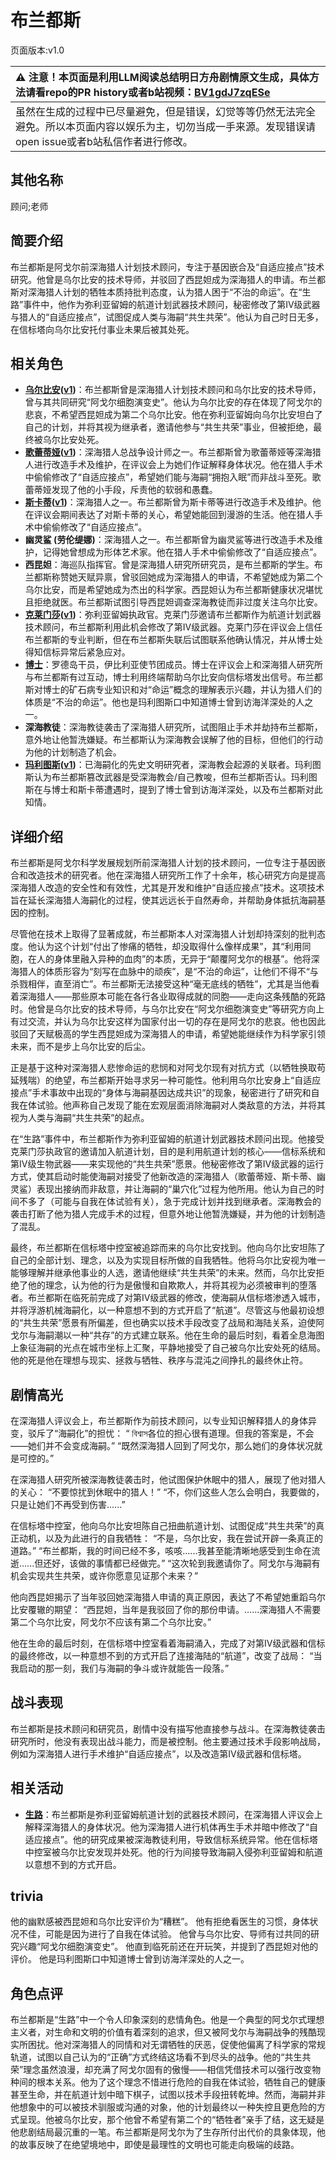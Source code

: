 # 布兰都斯
页面版本:v1.0
 

| :warning: 注意！本页面是利用LLM阅读总结明日方舟剧情原文生成，具体方法请看repo的PR history或者b站视频：[BV1gdJ7zqESe](https://www.bilibili.com/video/BV1gdJ7zqESe/)         |
|:----------------------------|
| 虽然在生成的过程中已尽量避免，但是错误，幻觉等等仍然无法完全避免。所以本页面内容以娱乐为主，切勿当成一手来源。发现错误请open issue或者b站私信作者进行修改。|



## 其他名称
顾问;老师
## 简要介绍
布兰都斯是阿戈尔前深海猎人计划技术顾问，专注于基因嵌合及“自适应接点”技术研究。他曾是乌尔比安的技术导师，并驳回了西昆妲成为深海猎人的申请。布兰都斯对深海猎人计划的牺牲本质持批判态度，认为猎人困于“不治的命运”。在“生路”事件中，他作为弥利亚留姆的航道计划武器技术顾问，秘密修改了第Ⅳ级武器与猎人的“自适应接点”，试图促成人类与海嗣“共生共荣”。他认为自己时日无多，在信标塔向乌尔比安托付事业未果后被其处死。
## 相关角色
-   **[乌尔比安](../char_v3/char_4145_ulpia.md)([v1](char_4145_ulpia.md))**：布兰都斯曾是深海猎人计划技术顾问和乌尔比安的技术导师，曾与其共同研究“阿戈尔细胞演变史”。他认为乌尔比安的存在体现了阿戈尔的悲哀，不希望西昆妲成为第二个乌尔比安。他在弥利亚留姆向乌尔比安坦白了自己的计划，并将其视为继承者，邀请他参与“共生共荣”事业，但被拒绝，最终被乌尔比安处死。
-   **[歌蕾蒂娅](../char_v3/char_474_glady.md)([v1](char_474_glady.md))**：深海猎人总战争设计师之一。布兰都斯曾为歌蕾蒂娅等深海猎人进行改造手术及维护，在评议会上为她们作证解释身体状况。他在猎人手术中偷偷修改了“自适应接点”，希望她们能与海嗣“拥抱入眠”而非战斗至死。歌蕾蒂娅发现了他的小手段，斥责他的软弱和愚蠢。
-   **[斯卡蒂](../char_v3/char_263_skadi.md)([v1](char_263_skadi.md))**：深海猎人之一。布兰都斯曾为斯卡蒂等进行改造手术及维护。他在评议会期间表达了对斯卡蒂的关心，希望她能回到漫游的生活。他在猎人手术中偷偷修改了“自适应接点”。
-   **幽灵鲨 (劳伦缇娜)**：深海猎人之一。布兰都斯曾为幽灵鲨等进行改造手术及维护，记得她曾想成为形体艺术家。他在猎人手术中偷偷修改了“自适应接点”。
-   **西昆妲**：海巡队指挥官。曾是深海猎人研究所研究员，是布兰都斯的学生。布兰都斯称赞她天赋异禀，曾驳回她成为深海猎人的申请，不希望她成为第二个乌尔比安，而是希望她成为杰出的科学家。西昆妲认为布兰都斯健康状况堪忧且拒绝就医。布兰都斯试图引导西昆妲调查深海教徒而非过度关注乌尔比安。
-   **[克莱门莎](../char_v3/extended_char_ke_lai_men_sha.md)([v1](extended_char_ke_lai_men_sha.md))**：弥利亚留姆执政官。克莱门莎邀请布兰都斯作为航道计划武器技术顾问，布兰都斯利用此机会修改了第Ⅳ级武器。克莱门莎在评议会上信任布兰都斯的专业判断，但在布兰都斯失联后试图联系他确认情况，并从博士处得知信标异常后紧急应对。
-   **[博士](../char_v3/extended_char_bo_shi.md)**：罗德岛干员，伊比利亚使节团成员。博士在评议会上和深海猎人研究所与布兰都斯有过互动，博士利用终端帮助乌尔比安向信标塔发出信号。布兰都斯对博士的矿石病专业知识和对“命运”概念的理解表示兴趣，并认为猎人们的体质是“不治的命运”。他也是玛利图斯口中知道博士曾到访海洋深处的人之一。
-   **深海教徒**：深海教徒袭击了深海猎人研究所，试图阻止手术并劫持布兰都斯，意外地让他暂洗嫌疑。布兰都斯认为深海教会误解了他的目标，但他们的行动为他的计划制造了机会。
-   **[玛利图斯](../char_v3/extended_char_ma_li_tu_si.md)([v1](extended_char_ma_li_tu_si.md))**：已海嗣化的先史文明研究者，深海教会起源的关联者。玛利图斯认为布兰都斯篡改武器是受深海教会/自己教唆，但布兰都斯否认。玛利图斯在与博士和斯卡蒂遭遇时，提到了博士曾到访海洋深处，以及布兰都斯对此知情。
## 详细介绍
布兰都斯是阿戈尔科学发展规划所前深海猎人计划的技术顾问，一位专注于基因嵌合和改造技术的研究者。他在深海猎人研究所工作了十余年，核心研究方向是提高深海猎人改造的安全性和有效性，尤其是开发和维护“自适应接点”技术。这项技术旨在延长深海猎人海嗣化的过程，使其远远长于自然寿命，并帮助身体抵抗海嗣基因的控制。

尽管他在技术上取得了显著成就，布兰都斯本人对深海猎人计划却持深刻的批判态度。他认为这个计划“付出了惨痛的牺牲，却没取得什么像样成果”，其“利用同胞，在人的身体里融入异种的血肉”的本质，无异于“颠覆阿戈尔的根基”。他将深海猎人的体质形容为“刻写在血脉中的顽疾”，是“不治的命运”，让他们不得不“与杀戮相伴，直至消亡”。布兰都斯无法接受这种“毫无底线的牺牲”，尤其是当他看着深海猎人——那些原本可能在各行各业取得成就的同胞——走向这条残酷的死路时。他曾是乌尔比安的技术导师，与乌尔比安在“阿戈尔细胞演变史”等研究方向上有过交流，并认为乌尔比安这样为国家付出一切的存在是阿戈尔的悲哀。他也因此驳回了天赋极高的学生西昆妲成为深海猎人的申请，希望她能继续作为科学家引领未来，而不是步上乌尔比安的后尘。

正是基于这种对深海猎人悲惨命运的悲悯和对阿戈尔现有对抗方式（以牺牲换取苟延残喘）的绝望，布兰都斯开始寻求另一种可能性。他利用乌尔比安身上“自适应接点”手术事故中出现的“身体与海嗣基因达成共识”的现象，秘密进行了研究和自我在体试验。他声称自己发现了能在宏观层面消除海嗣对人类敌意的方法，并将其视为人类与海嗣“共生共荣”的起点。

在“生路”事件中，布兰都斯作为弥利亚留姆的航道计划武器技术顾问出现。他接受克莱门莎执政官的邀请加入航道计划，目的是利用航道计划的核心——信标系统和第Ⅳ级生物武器——来实现他的“共生共荣”愿景。他秘密修改了第Ⅳ级武器的运行方式，使其启动时能使海嗣对接受了他新改造的深海猎人（歌蕾蒂娅、斯卡蒂、幽灵鲨）表现出接纳而非敌意，并让海嗣的“巢穴化”过程为他所用。他认为自己的时间不多了（可能与自我在体试验有关），急于完成计划并找到继承者。深海教会的袭击打断了他为猎人完成手术的过程，但意外地让他暂洗嫌疑，并为他的计划制造了混乱。

最终，布兰都斯在信标塔中控室被追踪而来的乌尔比安找到。他向乌尔比安坦陈了自己的全部计划、理念，以及为实现目标所做的自我牺牲。他将乌尔比安视为唯一能够理解并继承他事业的人选，邀请他继续“共生共荣”的未来。然而，乌尔比安拒绝了他的理念，认为他的行为是傲慢和自欺欺人，并将其视为必须被审判的堕落者。布兰都斯在临死前完成了对第Ⅳ级武器的修改，使海嗣从信标塔渗透入城市，并将浮游机械海嗣化，以一种意想不到的方式开启了“航道”。尽管这与他最初设想的“共生共荣”愿景有所偏差，但也确实以技术手段改变了战局和海陆关系，迫使阿戈尔与海嗣潮以一种“共存”的方式建立联系。他在生命的最后时刻，看着全息海图上象征海嗣的光点在城市坐标上汇聚，平静地接受了自己被乌尔比安处死的结局。他的死是他在理想与现实、拯救与牺牲、秩序与混沌之间挣扎的最终休止符。
## 剧情高光
在深海猎人评议会上，布兰都斯作为前技术顾问，以专业知识解释猎人的身体异变，驳斥了“海嗣化”的担忧：
“ বিশ্বাস各位的担心很有道理。但我的答案是，不会——她们并不会变成海嗣。”
“既然深海猎人回到了阿戈尔，那么她们的身体状况就是可控的。”

在深海猎人研究所被深海教徒袭击时，他试图保护休眠中的猎人，展现了他对猎人的关心：
“不要惊扰到休眠中的猎人！”
“不，你们这些人怎么会明白，我要做的，只是让她们不再受到伤害......”

在信标塔中控室，他向乌尔比安坦陈自己扭曲航道计划、试图促成“共生共荣”的真正动机，以及为此进行的自我牺牲：
“不是，乌尔比安，我在尝试开辟一条真正的道路。”
“布兰都斯，我的时间已经不多，咳咳......我甚至能清晰地感受到生命在流逝......但还好，该做的事情都已经做完。”
“这次轮到我邀请你了。阿戈尔与海嗣有机会实现共生共荣，或许你愿意见证那个未来？”

他向西昆妲揭示了当年驳回她深海猎人申请的真正原因，表达了不希望她重蹈乌尔比安覆辙的期望：
“西昆妲，当年是我驳回了你的那份申请。……深海猎人不需要第二个乌尔比安，阿戈尔不应该有第二个乌尔比安。”

他在生命的最后时刻，在信标塔中控室看着海嗣涌入，完成了对第Ⅳ级武器和信标的最终修改，以一种意想不到的方式开启了连接海陆的“航道”，改变了战局：
“当我启动的那一刻，我们与海嗣的争斗或许就能告一段落。”
## 战斗表现
布兰都斯是技术顾问和研究员，剧情中没有描写他直接参与战斗。在深海教徒袭击研究所时，他没有表现出战斗能力，而是被控制。他主要通过技术手段影响战局，例如为深海猎人进行手术维护“自适应接点”，以及改造第Ⅳ级武器和信标塔。
## 相关活动
-   **[生路](../stories/act34side.md)**：布兰都斯是弥利亚留姆航道计划的武器技术顾问，在深海猎人评议会上解释深海猎人的身体状况。他为深海猎人进行机体再生手术并暗中修改了“自适应接点”。他的研究成果被深海教徒利用，导致信标系统异常。他在信标塔中控室被乌尔比安发现并处死。他的行为间接导致海嗣入侵弥利亚留姆和航道以意想不到的方式开启。
## trivia
他的幽默感被西昆妲和乌尔比安评价为“糟糕”。
他有拒绝看医生的习惯，身体状况不佳，可能是因为进行了自我在体试验。
他曾与乌尔比安、导师有过共同的研究兴趣“阿戈尔细胞演变史”。
他直到临死前还在开玩笑，并提到了西昆妲对他的评价。
他是玛利图斯口中知道博士曾到访海洋深处的人之一。
## 角色点评
布兰都斯是“生路”中一个令人印象深刻的悲情角色。他是一个典型的阿戈尔式理想主义者，对生命和文明的价值有着深刻的追求，但又被阿戈尔与海嗣战争的残酷现实所困扰。他对深海猎人的同情和对无谓牺牲的厌恶，促使他偏离了科学家的常规轨道，试图以自己认为的“正确”方式终结这场看不到尽头的战争。他的“共生共荣”理念虽然浪漫，却充满了阿戈尔固有的傲慢——相信凭借技术可以强行改变物种间的根本关系。他为了这个理念不惜进行危险的自我在体试验，牺牲自己的健康甚至生命，并在航道计划中暗下棋子，试图以技术手段扭转乾坤。然而，海嗣并非他想象中的可以被技术驯服或沟通的对象，他的计划最终以一种失控且更危险的方式呈现。他被乌尔比安，那个他曾不希望有第二个的“牺牲者”亲手了结，这无疑是他悲剧结局最沉重的一笔。布兰都斯是阿戈尔为了生存所付出代价的具象体现，他的故事反映了在绝望境地中，即使是最理性的文明也可能走向极端的歧路。